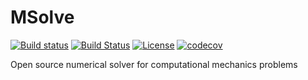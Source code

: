 # MSolve
[![Build status](https://ci.appveyor.com/api/projects/status/t5r974ksx56cefwk?svg=true)](https://ci.appveyor.com/project/dimtsap/msolve)
[![Build Status](https://travis-ci.org/dimtsap/MSolve.svg?branch=develop)](https://travis-ci.org/dimtsap/MSolve)
[![License](https://img.shields.io/badge/License-Apache%202.0-blue.svg)](https://opensource.org/licenses/Apache-2.0)
[![codecov](https://codecov.io/gh/dimtsap/MSolve/branch/master/graph/badge.svg)](https://codecov.io/gh/dimtsap/MSolve)

Open source numerical solver for computational mechanics problems
